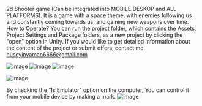 2d Shooter game (Can be integrated into MOBILE DESKOP and ALL PLATFORMS).
It is a game with a space theme, with enemies following us and constantly coming towards us, and gaining new weapons over time.
How to Operate?
You can run the project folder, which contains the Assets, Project Settings and Package folders, as a new project by clicking the "open" option in Unity.
If you would like to get detailed information about the content of the project or submit offers, contact me.
huseyinyaman6666@gmail.com

![image](https://github.com/huseyinyamann/Rush_Space_Unity_Game/assets/141922787/1b70fc34-44fe-4af2-b35b-335bb8134b14)
![image](https://github.com/huseyinyamann/Rush_Space_Unity_Game/assets/141922787/dcbbb92b-8f2e-456d-9143-b3e2b8a446d2)
![image](https://github.com/huseyinyamann/Rush_Space_Unity_Game/assets/141922787/f7193102-1aa1-42d7-8afa-df55452810bf)

![image](https://github.com/huseyinyamann/Rush_Space_Unity_Game/assets/141922787/1b663eeb-f310-440b-9c6c-5b99d9755f38)

By checking the "Is Emulator" option on the computer,
You can control it from your mobile device by making a mark.
![image](https://github.com/huseyinyamann/Rush_Space_Unity_Game/assets/141922787/7677b73f-a80b-4a9a-b5b3-961a4ae2ddaa)


